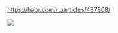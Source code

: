 https://habr.com/ru/articles/487808/


![](https://www.youtube.com/watch?v=3OljkWQ2Uc0&ab_channel=DeepLearningSchool)